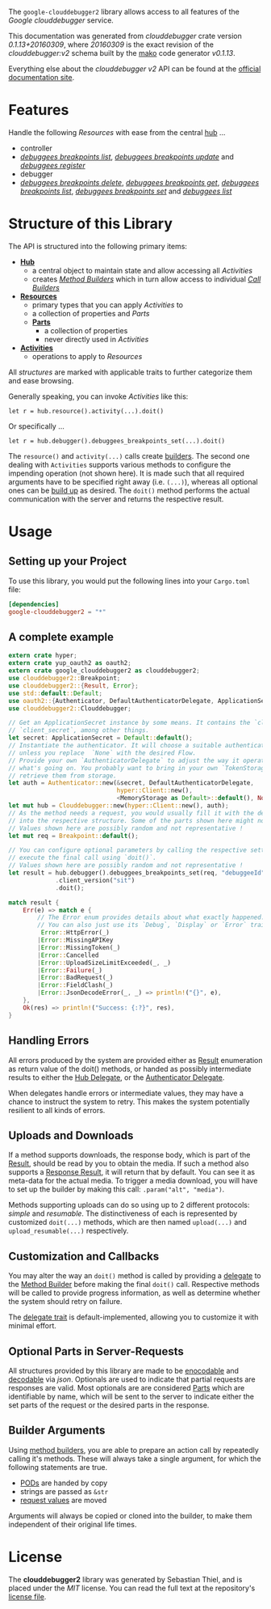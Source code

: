 <!---
DO NOT EDIT !
This file was generated automatically from 'src/mako/api/README.md.mako'
DO NOT EDIT !
-->
The `google-clouddebugger2` library allows access to all features of the *Google clouddebugger* service.

This documentation was generated from *clouddebugger* crate version *0.1.13+20160309*, where *20160309* is the exact revision of the *clouddebugger:v2* schema built by the [mako](http://www.makotemplates.org/) code generator *v0.1.13*.

Everything else about the *clouddebugger* *v2* API can be found at the
[official documentation site](https://cloud.google.com/tools/cloud-debugger).
# Features

Handle the following *Resources* with ease from the central [hub](http://byron.github.io/google-apis-rs/google_clouddebugger2/struct.Clouddebugger.html) ... 

* controller
 * [*debuggees breakpoints list*](http://byron.github.io/google-apis-rs/google_clouddebugger2/struct.ControllerDebuggeeBreakpointListCall.html), [*debuggees breakpoints update*](http://byron.github.io/google-apis-rs/google_clouddebugger2/struct.ControllerDebuggeeBreakpointUpdateCall.html) and [*debuggees register*](http://byron.github.io/google-apis-rs/google_clouddebugger2/struct.ControllerDebuggeeRegisterCall.html)
* debugger
 * [*debuggees breakpoints delete*](http://byron.github.io/google-apis-rs/google_clouddebugger2/struct.DebuggerDebuggeeBreakpointDeleteCall.html), [*debuggees breakpoints get*](http://byron.github.io/google-apis-rs/google_clouddebugger2/struct.DebuggerDebuggeeBreakpointGetCall.html), [*debuggees breakpoints list*](http://byron.github.io/google-apis-rs/google_clouddebugger2/struct.DebuggerDebuggeeBreakpointListCall.html), [*debuggees breakpoints set*](http://byron.github.io/google-apis-rs/google_clouddebugger2/struct.DebuggerDebuggeeBreakpointSetCall.html) and [*debuggees list*](http://byron.github.io/google-apis-rs/google_clouddebugger2/struct.DebuggerDebuggeeListCall.html)




# Structure of this Library

The API is structured into the following primary items:

* **[Hub](http://byron.github.io/google-apis-rs/google_clouddebugger2/struct.Clouddebugger.html)**
    * a central object to maintain state and allow accessing all *Activities*
    * creates [*Method Builders*](http://byron.github.io/google-apis-rs/google_clouddebugger2/trait.MethodsBuilder.html) which in turn
      allow access to individual [*Call Builders*](http://byron.github.io/google-apis-rs/google_clouddebugger2/trait.CallBuilder.html)
* **[Resources](http://byron.github.io/google-apis-rs/google_clouddebugger2/trait.Resource.html)**
    * primary types that you can apply *Activities* to
    * a collection of properties and *Parts*
    * **[Parts](http://byron.github.io/google-apis-rs/google_clouddebugger2/trait.Part.html)**
        * a collection of properties
        * never directly used in *Activities*
* **[Activities](http://byron.github.io/google-apis-rs/google_clouddebugger2/trait.CallBuilder.html)**
    * operations to apply to *Resources*

All *structures* are marked with applicable traits to further categorize them and ease browsing.

Generally speaking, you can invoke *Activities* like this:

```Rust,ignore
let r = hub.resource().activity(...).doit()
```

Or specifically ...

```ignore
let r = hub.debugger().debuggees_breakpoints_set(...).doit()
```

The `resource()` and `activity(...)` calls create [builders][builder-pattern]. The second one dealing with `Activities` 
supports various methods to configure the impending operation (not shown here). It is made such that all required arguments have to be 
specified right away (i.e. `(...)`), whereas all optional ones can be [build up][builder-pattern] as desired.
The `doit()` method performs the actual communication with the server and returns the respective result.

# Usage

## Setting up your Project

To use this library, you would put the following lines into your `Cargo.toml` file:

```toml
[dependencies]
google-clouddebugger2 = "*"
```

## A complete example

```Rust
extern crate hyper;
extern crate yup_oauth2 as oauth2;
extern crate google_clouddebugger2 as clouddebugger2;
use clouddebugger2::Breakpoint;
use clouddebugger2::{Result, Error};
use std::default::Default;
use oauth2::{Authenticator, DefaultAuthenticatorDelegate, ApplicationSecret, MemoryStorage};
use clouddebugger2::Clouddebugger;

// Get an ApplicationSecret instance by some means. It contains the `client_id` and 
// `client_secret`, among other things.
let secret: ApplicationSecret = Default::default();
// Instantiate the authenticator. It will choose a suitable authentication flow for you, 
// unless you replace  `None` with the desired Flow.
// Provide your own `AuthenticatorDelegate` to adjust the way it operates and get feedback about 
// what's going on. You probably want to bring in your own `TokenStorage` to persist tokens and
// retrieve them from storage.
let auth = Authenticator::new(&secret, DefaultAuthenticatorDelegate,
                              hyper::Client::new(),
                              <MemoryStorage as Default>::default(), None);
let mut hub = Clouddebugger::new(hyper::Client::new(), auth);
// As the method needs a request, you would usually fill it with the desired information
// into the respective structure. Some of the parts shown here might not be applicable !
// Values shown here are possibly random and not representative !
let mut req = Breakpoint::default();

// You can configure optional parameters by calling the respective setters at will, and
// execute the final call using `doit()`.
// Values shown here are possibly random and not representative !
let result = hub.debugger().debuggees_breakpoints_set(req, "debuggeeId")
             .client_version("sit")
             .doit();

match result {
    Err(e) => match e {
        // The Error enum provides details about what exactly happened.
        // You can also just use its `Debug`, `Display` or `Error` traits
         Error::HttpError(_)
        |Error::MissingAPIKey
        |Error::MissingToken(_)
        |Error::Cancelled
        |Error::UploadSizeLimitExceeded(_, _)
        |Error::Failure(_)
        |Error::BadRequest(_)
        |Error::FieldClash(_)
        |Error::JsonDecodeError(_, _) => println!("{}", e),
    },
    Ok(res) => println!("Success: {:?}", res),
}

```
## Handling Errors

All errors produced by the system are provided either as [Result](http://byron.github.io/google-apis-rs/google_clouddebugger2/enum.Result.html) enumeration as return value of 
the doit() methods, or handed as possibly intermediate results to either the 
[Hub Delegate](http://byron.github.io/google-apis-rs/google_clouddebugger2/trait.Delegate.html), or the [Authenticator Delegate](http://byron.github.io/google-apis-rs/google_clouddebugger2/../yup-oauth2/trait.AuthenticatorDelegate.html).

When delegates handle errors or intermediate values, they may have a chance to instruct the system to retry. This 
makes the system potentially resilient to all kinds of errors.

## Uploads and Downloads
If a method supports downloads, the response body, which is part of the [Result](http://byron.github.io/google-apis-rs/google_clouddebugger2/enum.Result.html), should be
read by you to obtain the media.
If such a method also supports a [Response Result](http://byron.github.io/google-apis-rs/google_clouddebugger2/trait.ResponseResult.html), it will return that by default.
You can see it as meta-data for the actual media. To trigger a media download, you will have to set up the builder by making
this call: `.param("alt", "media")`.

Methods supporting uploads can do so using up to 2 different protocols: 
*simple* and *resumable*. The distinctiveness of each is represented by customized 
`doit(...)` methods, which are then named `upload(...)` and `upload_resumable(...)` respectively.

## Customization and Callbacks

You may alter the way an `doit()` method is called by providing a [delegate](http://byron.github.io/google-apis-rs/google_clouddebugger2/trait.Delegate.html) to the 
[Method Builder](http://byron.github.io/google-apis-rs/google_clouddebugger2/trait.CallBuilder.html) before making the final `doit()` call. 
Respective methods will be called to provide progress information, as well as determine whether the system should 
retry on failure.

The [delegate trait](http://byron.github.io/google-apis-rs/google_clouddebugger2/trait.Delegate.html) is default-implemented, allowing you to customize it with minimal effort.

## Optional Parts in Server-Requests

All structures provided by this library are made to be [enocodable](http://byron.github.io/google-apis-rs/google_clouddebugger2/trait.RequestValue.html) and 
[decodable](http://byron.github.io/google-apis-rs/google_clouddebugger2/trait.ResponseResult.html) via *json*. Optionals are used to indicate that partial requests are responses 
are valid.
Most optionals are are considered [Parts](http://byron.github.io/google-apis-rs/google_clouddebugger2/trait.Part.html) which are identifiable by name, which will be sent to 
the server to indicate either the set parts of the request or the desired parts in the response.

## Builder Arguments

Using [method builders](http://byron.github.io/google-apis-rs/google_clouddebugger2/trait.CallBuilder.html), you are able to prepare an action call by repeatedly calling it's methods.
These will always take a single argument, for which the following statements are true.

* [PODs][wiki-pod] are handed by copy
* strings are passed as `&str`
* [request values](http://byron.github.io/google-apis-rs/google_clouddebugger2/trait.RequestValue.html) are moved

Arguments will always be copied or cloned into the builder, to make them independent of their original life times.

[wiki-pod]: http://en.wikipedia.org/wiki/Plain_old_data_structure
[builder-pattern]: http://en.wikipedia.org/wiki/Builder_pattern
[google-go-api]: https://github.com/google/google-api-go-client

# License
The **clouddebugger2** library was generated by Sebastian Thiel, and is placed 
under the *MIT* license.
You can read the full text at the repository's [license file][repo-license].

[repo-license]: https://github.com/Byron/google-apis-rs/LICENSE.md
